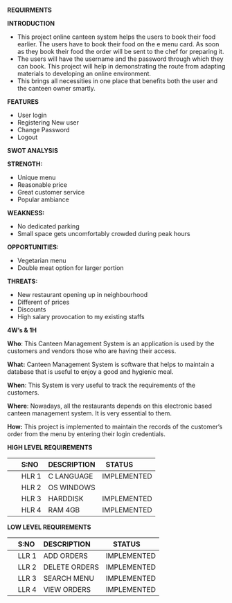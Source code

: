 **REQUIRMENTS**

**INTRODUCTION**

- This project online canteen system helps the users to book their food earlier. The users have to book their food on the e menu card. As soon as they book their food the order will be sent to the chef for preparing it. 
- The users will have the username and the password through which they can book. This project will help in demonstrating the route from adapting materials to developing an online environment. 
- This brings all necessities in one place that benefits both the user and the canteen owner smartly.

**FEATURES**

- User login
- Registering New user
- Change Password
- Logout



**SWOT ANALYSIS**

**STRENGTH:** 

- Unique menu
- Reasonable price
- Great customer service
- Popular ambiance

**WEAKNESS:**

- No dedicated parking
- Small space  gets uncomfortably crowded during peak hours

**OPPORTUNITIES:**

- Vegetarian menu
- Double meat option for larger portion

**THREATS:**

- New restaurant opening up in neighbourhood
- Different of prices
- Discounts
- High salary provocation to my existing staffs


**4W’s & 1H**

**Who**: This Canteen Management System is an application is used by the customers and vendors those who are having their access.

**What:** Canteen Management System is software that helps to maintain a database that is useful to enjoy a good and hygienic meal.

**When**: This System is very useful to track the requirements of the customers.

**Where**: Nowadays, all the restaurants depends on this electronic based canteen management system. It is very essential to them.

**How:** This project is implemented to maintain the records of the customer’s order from the menu by entering their login credentials.

**HIGH LEVEL REQUIREMENTS**


|`   `S:NO|DESCRIPTION|` `STATUS|
| :- | :- | :- |
|`   `HLR 1|C LANGUAGE|IMPLEMENTED|
|`   `HLR 2|OS WINDOWS||
|`   `HLR 3|HARDDISK|IMPLEMENTED|
|`   `HLR 4|RAM 4GB|IMPLEMENTED|



**LOW LEVEL REQUIREMENTS**


|`  `S:NO|DESCRIPTION|`  `STATUS|
| :- | :- | :- |
|`  `LLR 1|ADD ORDERS|IMPLEMENTED|
|`  `LLR 2|DELETE ORDERS|IMPLEMENTED|
|`  `LLR 3|SEARCH MENU|IMPLEMENTED|
|`  `LLR 4|VIEW ORDERS|IMPLEMENTED|




